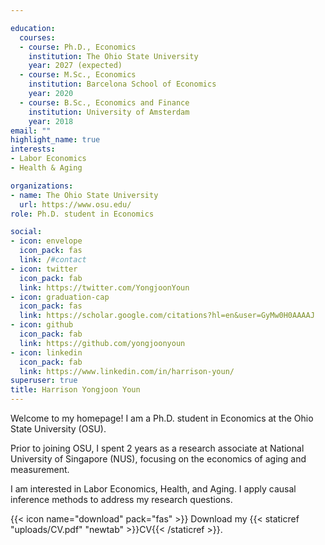 ```yaml
---

education:
  courses:
  - course: Ph.D., Economics
    institution: The Ohio State University
    year: 2027 (expected)
  - course: M.Sc., Economics
    institution: Barcelona School of Economics
    year: 2020
  - course: B.Sc., Economics and Finance
    institution: University of Amsterdam
    year: 2018
email: ""
highlight_name: true
interests:
- Labor Economics
- Health & Aging

organizations:
- name: The Ohio State University
  url: https://www.osu.edu/
role: Ph.D. student in Economics 

social:
- icon: envelope
  icon_pack: fas
  link: /#contact
- icon: twitter
  icon_pack: fab
  link: https://twitter.com/YongjoonYoun
- icon: graduation-cap
  icon_pack: fas
  link: https://scholar.google.com/citations?hl=en&user=GyMw0H0AAAAJ
- icon: github
  icon_pack: fab
  link: https://github.com/yongjoonyoun
- icon: linkedin
  icon_pack: fab
  link: https://www.linkedin.com/in/harrison-youn/
superuser: true
title: Harrison Yongjoon Youn
---
```

Welcome to my homepage! I am a Ph.D. student in Economics at the Ohio State University (OSU). 

Prior to joining OSU, I spent 2 years as a research associate at National University of Singapore (NUS), focusing on the economics of aging and measurement.

I am interested in Labor Economics, Health, and Aging. I apply causal inference methods to address my research questions.

{{< icon name="download" pack="fas" >}} Download my {{< staticref "uploads/CV.pdf" "newtab" >}}CV{{< /staticref >}}.
